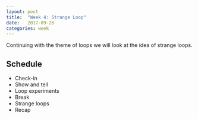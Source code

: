 ```yaml
---
layout: post
title:  "Week 4: Strange Loop"
date:   2017-09-26
categories: week
---
```


Continuing with the theme of loops we will look at the idea of strange loops.

## Schedule

* Check-in
* Show and tell
* Loop experiments
* Break
* Strange loops
* Recap